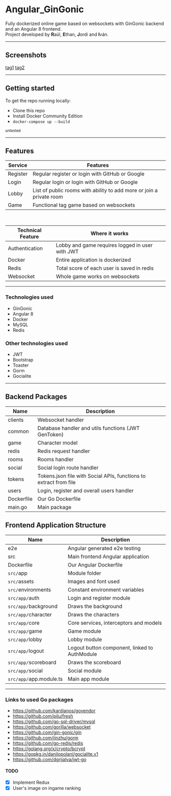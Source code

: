 # Angular_GinGonic

Fully dockerized online game based on websockets with GinGonic backend and an Angular 8 frontend.  
Project developed by **R**aül, **E**than, **J**ordi and **I**ván.

---

## Screenshots

[tag1](https://github.com/Jordilg13/Angular_GinGonic/raw/master/frontend/src/assets/tag1.png?raw=true)
[tag2](https://github.com/Jordilg13/Angular_GinGonic/raw/master/frontend/src/assets/tag2.png?raw=true)

---

## Getting started

To get the repo running locally:

- Clone this repo
- Install Docker Community Edition
- `docker-compose up --build`

<small>untested</small>

---

## Features

| Service | Features |
| - | - |
| Register | Regular register or login with GitHub or Google |
| Login | Regular login or login with GitHub or Google |
| Lobby | List of public rooms with ability to add more or join a private room |
| Game | Functional tag game based on websockets |

<br>

| Technical Feature | Where it works |
| - | - |
| Authentication | Lobby and game requires logged in user with JWT |
| Docker | Entire application is dockerized |
| Redis | Total score of each user is saved in redis |
| Websocket | Whole game works on websockets |

---

### Technologies used

* GinGonic
* Angular 8
* Docker
* MySQL
* Redis

### Other technologies used

* JWT 
* Bootstrap
* Toaster
* Gorm
* Gocialite

---

## Backend Packages

| Name | Description |
| - | - |
| clients | Websocket handler |
| common | Database handler and utils functions (JWT GenToken) |
| game | Character model |
| redis | Redis request handler |
| rooms | Rooms handler |
| social | Social login route handler |
| tokens | Tokens.json file with Social APIs, functions to extract from file |
| users | Login, register and overall users handler |
| Dockerfile | Our Go Dockerfile |
| main.go | Main package |


## Frontend Application Structure

| Name | Description |
| - | - |
| e2e | Angular generated e2e testing | 
| src | Main frontend Angular application | 
| Dockerfile | Our Angular Dockerfile | 
| `src/`app | Module folder | 
| `src/`assets | Images and font used | 
| `src/`environments | Constant environment variables | 
| `src/app/`auth | Login and register module | 
| `src/app/`background | Draws the background | 
| `src/app/`character | Draws the characters | 
| `src/app/`core | Core services, interceptors and models | 
| `src/app/`game | Game module | 
| `src/app/`lobby | Lobby module | 
| `src/app/`logout | Logout button component, linked to AuthModule | 
| `src/app/`scoreboard | Draws the scoreboard | 
| `src/app/`social | Social module | 
| `src/app/`app.module.ts | Main app module | 

---

### Links to used Go packages

- https://github.com/kardianos/govendor
- https://github.com/pilu/fresh
- https://github.com/go-sql-driver/mysql
- https://github.com/gorilla/websocket
- https://github.com/gin-gonic/gin
- https://github.com/jinzhu/gorm
- https://github.com/go-redis/redis
- https://golang.org/x/crypto/bcrypt
- https://gopkg.in/danilopolani/gocialite.v1
- https://github.com/dgrijalva/jwt-go

#### TODO 
- [X] Implement Redux
- [X] User's image on ingame ranking
